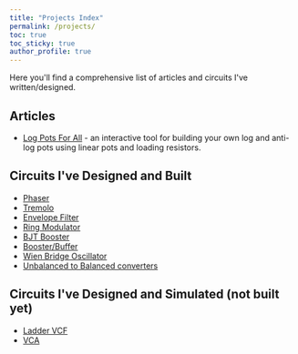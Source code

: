 ```yaml
---
title: "Projects Index"
permalink: /projects/
toc: true
toc_sticky: true
author_profile: true
---
```


Here you'll find a comprehensive list of articles and circuits I've written/designed.

## Articles

-   [Log Pots For All](/articles/log-pots/) - an interactive tool for building your own log and anti-log pots using linear pots and
    loading resistors.

## Circuits I've Designed and Built

-   [Phaser](/circuits/phaser/)
-   [Tremolo](/circuits/tremolo/)
-   [Envelope Filter](/circuits/envelope/)
-   [Ring Modulator](/circuits/ring-mod/)
-   [BJT Booster](/circuits/bjt-booster/)
-   [Booster/Buffer](/circuits/booster-buffer/)
-   [Wien Bridge Oscillator](/circuits/wien/)
-   [Unbalanced to Balanced converters](/circuits/unbal-to-bal/)

## Circuits I've Designed and Simulated (not built yet)

-   [Ladder VCF](/circuits/ladder-vcf/)
-   [VCA](/circuits/vca/)